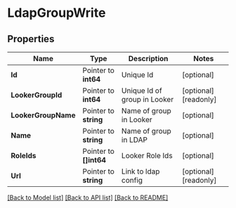 # LdapGroupWrite

## Properties

Name | Type | Description | Notes
------------ | ------------- | ------------- | -------------
**Id** | Pointer to **int64** | Unique Id | [optional] 
**LookerGroupId** | Pointer to **int64** | Unique Id of group in Looker | [optional] [readonly] 
**LookerGroupName** | Pointer to **string** | Name of group in Looker | [optional] 
**Name** | Pointer to **string** | Name of group in LDAP | [optional] 
**RoleIds** | Pointer to **[]int64** | Looker Role Ids | [optional] 
**Url** | Pointer to **string** | Link to ldap config | [optional] [readonly] 

[[Back to Model list]](../README.md#documentation-for-models) [[Back to API list]](../README.md#documentation-for-api-endpoints) [[Back to README]](../README.md)


